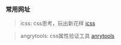 ### 常用网址

> icss: css思考，玩出新花样
[icss](https://github.com/chokcoco/iCSS)

>angrytools: css属性验证工具
[anrytools](https://angrytools.com/)